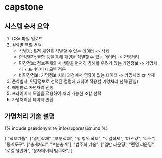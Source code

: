 # capstone

## 시스템 순서 요약
1. CSV 파일 업로드
2. 컬럼별 역할 선택
    - 식별자: 특정 개인을 식별할 수 있는 데이터 -> 삭제
    - 준식별자: 결합 등을 통해 개인을 식별할 수 있는 데이터 -> 가명처리
    - 민감정보: 정보주체의 사생활을 현저히 침해할 우려가 있는 개인정보 -> 가명처리 + 프라이버시 모델 적용
    - 비민감정보: 가명정보 처리 과정에서 영향이 없는 데이터 -> 가명처리 or 삭제
3. 준식별자, 민감정보로 선택된 컬럼에 대하여 적용할 가명처리 선택(단일)
4. 레벨별로 가명처리 진행
5. 프라이버시 모델을 적용하여 처리 가능한 조합 선택
6. 가명처리된 데이터 반환

## 가명처리 기술 설명
{% include pseudonymize_info/suppression.md %}


{
    "삭제기술": ["일반삭제", "부분삭제", "행 항목 삭제", "로컬삭제", "마스킹", "주소"],
    "통계도구": ["총계처리", "부분총계"],
    "범주화 기술": ["일반 라운딩", "랜덤 라운딩", "로컬 일반화", "문자데이터 범주화"]
}

